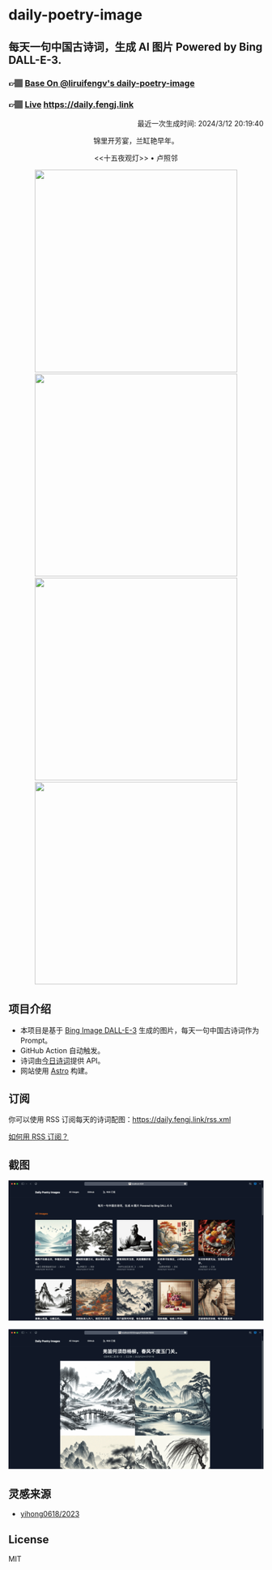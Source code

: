 
# daily-poetry-image

## 每天一句中国古诗词，生成 AI 图片 Powered by Bing DALL-E-3.

### 👉🏽 [Base On @liruifengv's daily-poetry-image](https://github.com/liruifengv/daily-poetry-image)

### 👉🏽 [Live](https://daily.fengj.link) https://daily.fengj.link

<p align="right">
  最近一次生成时间: 2024/3/12 20:19:40
</p>
<p align="center">
锦里开芳宴，兰缸艳早年。
</p>
<p align="center">
<<十五夜观灯>> • 卢照邻
</p>
<p align="center">
<img src="https://tse2.mm.bing.net/th/id/OIG1.ANXzs4MRkzpvYBiSUORR" height="400" width="400" />
<img src="https://tse4.mm.bing.net/th/id/OIG1.9Jk0kIbPOL5gZbEFbcB6" height="400" width="400" />
<img src="https://tse2.mm.bing.net/th/id/OIG1.zznVCLbwS9hahTmLLZKN" height="400" width="400" />
<img src="https://tse3.mm.bing.net/th/id/OIG1.0PFHlBLHbJZKwAAjw3zz" height="400" width="400" />
</p>

## 项目介绍

-   本项目是基于 [Bing Image DALL-E-3](https://www.bing.com/images/create) 生成的图片，每天一句中国古诗词作为 Prompt。
-   GitHub Action 自动触发。
-   诗词由[今日诗词](https://www.jinrishici.com/)提供 API。
-   网站使用 [Astro](https://astro.build) 构建。

## 订阅

你可以使用 RSS 订阅每天的诗词配图：https://daily.fengj.link/rss.xml

[如何用 RSS 订阅？](https://zhuanlan.zhihu.com/p/55026716)

## 截图

![图片列表](./screenshots/Snipaste_2023-12-28_21-00-26.png)

![图片详情](./screenshots/Snipaste_2023-12-28_21-00-53.png)

## 灵感来源

-   [yihong0618/2023](https://github.com/yihong0618/2023)

## License

MIT
